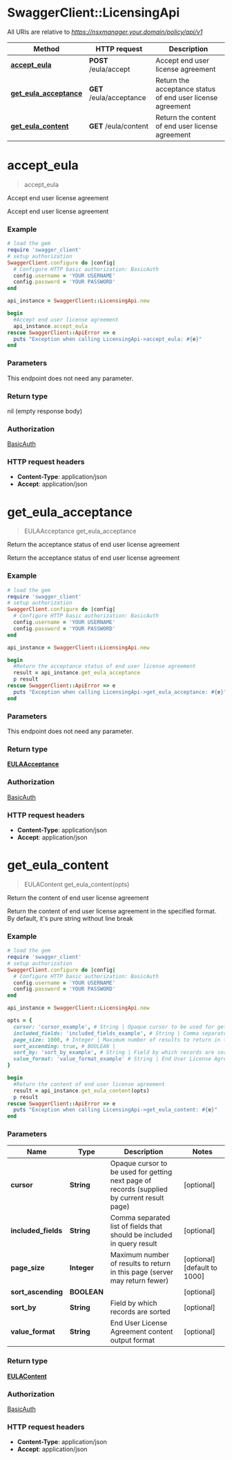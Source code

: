 # SwaggerClient::LicensingApi

All URIs are relative to *https://nsxmanager.your.domain/policy/api/v1*

Method | HTTP request | Description
------------- | ------------- | -------------
[**accept_eula**](LicensingApi.md#accept_eula) | **POST** /eula/accept | Accept end user license agreement 
[**get_eula_acceptance**](LicensingApi.md#get_eula_acceptance) | **GET** /eula/acceptance | Return the acceptance status of end user license agreement 
[**get_eula_content**](LicensingApi.md#get_eula_content) | **GET** /eula/content | Return the content of end user license agreement 


# **accept_eula**
> accept_eula

Accept end user license agreement 

Accept end user license agreement 

### Example
```ruby
# load the gem
require 'swagger_client'
# setup authorization
SwaggerClient.configure do |config|
  # Configure HTTP basic authorization: BasicAuth
  config.username = 'YOUR USERNAME'
  config.password = 'YOUR PASSWORD'
end

api_instance = SwaggerClient::LicensingApi.new

begin
  #Accept end user license agreement 
  api_instance.accept_eula
rescue SwaggerClient::ApiError => e
  puts "Exception when calling LicensingApi->accept_eula: #{e}"
end
```

### Parameters
This endpoint does not need any parameter.

### Return type

nil (empty response body)

### Authorization

[BasicAuth](../README.md#BasicAuth)

### HTTP request headers

 - **Content-Type**: application/json
 - **Accept**: application/json



# **get_eula_acceptance**
> EULAAcceptance get_eula_acceptance

Return the acceptance status of end user license agreement 

Return the acceptance status of end user license agreement 

### Example
```ruby
# load the gem
require 'swagger_client'
# setup authorization
SwaggerClient.configure do |config|
  # Configure HTTP basic authorization: BasicAuth
  config.username = 'YOUR USERNAME'
  config.password = 'YOUR PASSWORD'
end

api_instance = SwaggerClient::LicensingApi.new

begin
  #Return the acceptance status of end user license agreement 
  result = api_instance.get_eula_acceptance
  p result
rescue SwaggerClient::ApiError => e
  puts "Exception when calling LicensingApi->get_eula_acceptance: #{e}"
end
```

### Parameters
This endpoint does not need any parameter.

### Return type

[**EULAAcceptance**](EULAAcceptance.md)

### Authorization

[BasicAuth](../README.md#BasicAuth)

### HTTP request headers

 - **Content-Type**: application/json
 - **Accept**: application/json



# **get_eula_content**
> EULAContent get_eula_content(opts)

Return the content of end user license agreement 

Return the content of end user license agreement in the specified format. By default, it's pure string without line break 

### Example
```ruby
# load the gem
require 'swagger_client'
# setup authorization
SwaggerClient.configure do |config|
  # Configure HTTP basic authorization: BasicAuth
  config.username = 'YOUR USERNAME'
  config.password = 'YOUR PASSWORD'
end

api_instance = SwaggerClient::LicensingApi.new

opts = { 
  cursor: 'cursor_example', # String | Opaque cursor to be used for getting next page of records (supplied by current result page)
  included_fields: 'included_fields_example', # String | Comma separated list of fields that should be included in query result
  page_size: 1000, # Integer | Maximum number of results to return in this page (server may return fewer)
  sort_ascending: true, # BOOLEAN | 
  sort_by: 'sort_by_example', # String | Field by which records are sorted
  value_format: 'value_format_example' # String | End User License Agreement content output format
}

begin
  #Return the content of end user license agreement 
  result = api_instance.get_eula_content(opts)
  p result
rescue SwaggerClient::ApiError => e
  puts "Exception when calling LicensingApi->get_eula_content: #{e}"
end
```

### Parameters

Name | Type | Description  | Notes
------------- | ------------- | ------------- | -------------
 **cursor** | **String**| Opaque cursor to be used for getting next page of records (supplied by current result page) | [optional] 
 **included_fields** | **String**| Comma separated list of fields that should be included in query result | [optional] 
 **page_size** | **Integer**| Maximum number of results to return in this page (server may return fewer) | [optional] [default to 1000]
 **sort_ascending** | **BOOLEAN**|  | [optional] 
 **sort_by** | **String**| Field by which records are sorted | [optional] 
 **value_format** | **String**| End User License Agreement content output format | [optional] 

### Return type

[**EULAContent**](EULAContent.md)

### Authorization

[BasicAuth](../README.md#BasicAuth)

### HTTP request headers

 - **Content-Type**: application/json
 - **Accept**: application/json



